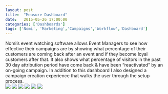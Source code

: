 ```yaml
---
layout: post
title:  "Measure Dashboard"
date:   2015-05-26 17:00:00
categories: ['Dashboards']
tags: ['Nomi', 'Marketing','Campaigns','Workflow','Dashboard']
---
```


<div class="text-block">
Nomi’s event watching software allows Event Managers to see how effective their campaigns are by showing what percentage of their customers are coming back after an event and if they become loyal customers after that. It also shows what percentage of visitors in the past 30 day attribution period  have come back &amp; have been “reactivated” by an on-going campaign. In addition to this dashboard I also designed a campaign creation experience that walks the user through the setup process.
</div>

<div class="images">
	<a href="{{ base.url }}/images/Nomi/Measure-00.png" data-lightbox="Nomi Measure" title="A campaign dashboard watching various campaigns' progress"><img src="{{ base.url }}/images/Nomi/Measure-00.png" /></a>
	<a href="{{ base.url }}/images/Nomi/Measure-01.png" data-lightbox="Nomi Measure" title="I designed a wizard that helped users create a campaign in a delightful experience."><img src="{{ base.url }}/images/Nomi/Measure-01.png" /></a>
	<a href="{{ base.url }}/images/Nomi/Measure-02.png" data-lightbox="Nomi Measure" title=""><img src="{{ base.url }}/images/Nomi/Measure-02.png" /></a>
	<a href="{{ base.url }}/images/Nomi/Measure-03.png" data-lightbox="Nomi Measure" title=""><img src="{{ base.url }}/images/Nomi/Measure-03.png" /></a>
	<a href="{{ base.url }}/images/Nomi/Measure-04.png" data-lightbox="Nomi Measure" title=""><img src="{{ base.url }}/images/Nomi/Measure-04.png" /></a>
	<a href="{{ base.url }}/images/Nomi/Measure-05.png" data-lightbox="Nomi Measure" title=""><img src="{{ base.url }}/images/Nomi/Measure-05.png" /></a>
</div>

[jekyll-gh]: https://github.com/jekyll/jekyll
[jekyll]:    http://jekyllrb.com
